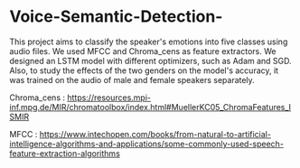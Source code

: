 # Voice-Semantic-Detection-
This project aims to classify the speaker's emotions into five classes using audio files. We used MFCC and Chroma_cens as feature extractors.
We designed an LSTM model with different optimizers, such as Adam and SGD.
Also, to study the effects of the two genders on the model's accuracy, it was trained on the audio of male and female speakers separately.


Chroma_cens : https://resources.mpi-inf.mpg.de/MIR/chromatoolbox/index.html#MuellerKC05_ChromaFeatures_ISMIR

MFCC : https://www.intechopen.com/books/from-natural-to-artificial-intelligence-algorithms-and-applications/some-commonly-used-speech-feature-extraction-algorithms
